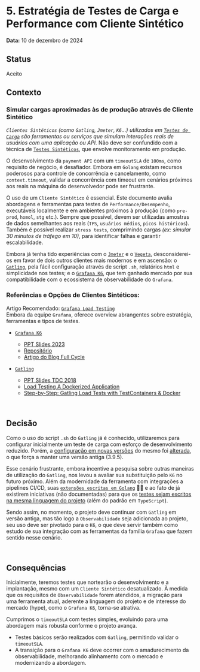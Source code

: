 # 5. Estratégia de Testes de Carga e Performance com Cliente Sintético

**Data:** 10 de dezembro de 2024

## **Status**

Aceito

## **Contexto**

### Simular cargas aproximadas às de produção através de Cliente Sintético

_`Clientes Sintéticos` (como `Gatling`, `Jmeter`, `K6`...) utilizados em [`Testes de Carga`](https://pt.wikipedia.org/wiki/Teste_de_carga) são ferramentas ou serviços que simulam interações reais de usuários com uma aplicação ou API._ Não deve ser confundido com a técnica de [`Testes Sintéticos`](https://www.hipsters.tech/testes-sinteticos-no-c6-bank-hipsters-on-the-road-40/), que envolve monitoramento em produção.

O desenvolvimento da `payment API` com um `timeoutSLA` de `100ms`, como requisito de negócio, é desafiador. Embora em `Golang` existam recursos poderosos para controle de concorrência e cancelamento, como `context.timeout`, validar a concorrência com timeout em cenários próximos aos reais na máquina do desenvolvedor pode ser frustrante.

O uso de um `Cliente Sintético` é essencial. Este documento avalia abordagens e ferramentas para testes de `Performance/Desempenho`, executáveis localmente e em ambientes próximos à produção (como `pre-prod`, `homol`, `stg` etc.). Sempre que possível, devem ser utilizadas amostras de dados semelhantes aos reais (`TPS`, `usuários médios`, `picos históricos`). Também é possível realizar `stress tests`, comprimindo cargas _(ex: simular 30 minutos de tráfego em 10)_, para identificar falhas e garantir escalabilidade.

Embora já tenha tido experiências com o [`Jmeter`](https://jmeter.apache.org/) e o [`Vegeta`](https://github.com/tsenart/vegeta), desconsiderei-os em favor de dois outros clientes mais modernos e em ascensão: o [`Gatling`](https://gatling.com/), pela fácil configuração através de script `.sh`, relatórios `html` e simplicidade nos testes; e o [`Grafana K6`](https://k6.io/), que tem ganhado mercado por sua compatibilidade com o ecossistema de observabilidade do `Grafana`.

### Referências e Opções de Clientes Sintéticos:

Artigo Recomendado: [`Grafana Load Testing`](https://grafana.com/load-testing/)
<br/>Embora da equipe `Grafana`, oferece overview abrangentes sobre estratégia, ferramentas e tipos de testes.


- [`Grafana K6`](https://k6.io/)
  - [PPT Slides 2023](https://pt.slideshare.net/slideshow/k6-teste-de-carga-e-desempenhopptx/257546892#2)
  - [Repositório](https://github.com/grafana/k6)
  - [Artigo do Blog Full Cycle](https://fullcycle.com.br/como-fazer-testes-de-carga-nas-suas-aplicacoes/)

- [`Gatling`](https://gatling.com/)
  - [PPT Slides TDC 2018](https://pt.slideshare.net/slideshow/tdc2018sp-trilha-testes-testes-de-carga-e-performance-com-gatlingio/108137696#2)
  - [Load Testing A Dockerized Application](https://gatling.io/blog/load-testing-a-dockerized-application)
  - [Step-by-Step: Gatling Load Tests with TestContainers & Docker](https://gatling.io/blog/step-by-step-gatling-load-tests-with-testcontainers-and-docker)

<br/>

## Decisão

Como o uso do script `.sh` do `Gatling` já é conhecido, utilizaremos para configurar inicialmente um teste de carga com esforço de desenvolvimento reduzido. Porém, a [configuração em novas versões](https://github.com/gatling/gatling/issues/4512) do mesmo foi [alterada](https://community.gatling.io/t/missing-command-line-options-in-gatling-3-11-bundles/9311), o que força a manter uma versão antiga (3.9.5). 

Esse cenário frustrante, embora incentive a pesquisa sobre outras maneiras de utilização do `Gatling`, nos levou a avaliar sua substituição pelo `K6` no futuro próximo. Além da modernidade da ferramenta com integrações a pipelines CI/CD, suas [`extensões escritas em Golang`](https://grafana.com/docs/k6/latest/extensions/) 🫶🏽 e ao fato de já existirem iniciativas (não documentadas) para que os [testes sejam escritos na mesma linguagem do projeto](https://github.com/szkiba/xk6-g0) (além do padrão em `TypeScript`).

Sendo assim, no momento, o projeto deve continuar com `Gatling` em versão antiga, mas tão logo a `Observabilidade` seja adicionada ao projeto, seu uso deve ser pivotado para o `K6`, o que deve servir também como estudo de sua integração com as ferramentas da família `Grafana` que fazem sentido nesse cenário.

<br/>

## Consequências

Inicialmente, teremos testes que nortearão o desenvolvimento e a implantação, mesmo com um `Cliente Sintético` desatualizado. À medida que os requisitos de `Observabilidade` forem atendidos, a migração para uma ferramenta atual, aderente a linguagem do projeto e de interesse do mercado (hype), como o `Grafana K6`, torna-se atrativa.

Cumprimos o `timeoutSLA` com testes simples, evoluindo para uma abordagem mais robusta conforme o projeto avança.

- Testes básicos serão realizados com `Gatling`, permitindo validar o `timeoutSLA`.
- A transição para o `Grafana K6` deve ocorrer com o amadurecimento da observabilidade, melhorando alinhamento com o mercado e modernizando a abordagem.

